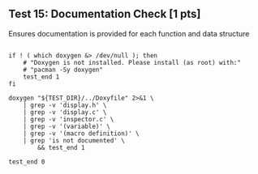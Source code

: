 ## Test 15: Documentation Check [1 pts]

Ensures documentation is provided for each function and data structure

```

if ! ( which doxygen &> /dev/null ); then
    # "Doxygen is not installed. Please install (as root) with:"
    # "pacman -Sy doxygen"
    test_end 1
fi

doxygen "${TEST_DIR}/../Doxyfile" 2>&1 \
    | grep -v 'display.h' \
    | grep -v 'display.c' \
    | grep -v 'inspector.c' \
    | grep -v '(variable)' \
    | grep -v '(macro definition)' \
    | grep 'is not documented' \
        && test_end 1

test_end 0
```

